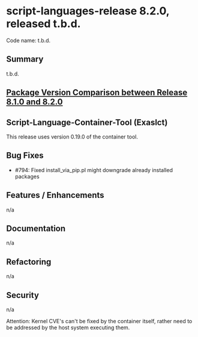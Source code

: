 # script-languages-release 8.2.0, released t.b.d.

Code name: t.b.d.

## Summary

t.b.d.

## [Package Version Comparison between Release 8.1.0 and 8.2.0](package_diffs/8.2.0/README.md)

## Script-Language-Container-Tool (Exaslct)

This release uses version 0.19.0 of the container tool. 

## Bug Fixes

- #794: Fixed install_via_pip.pl might downgrade already installed packages

## Features / Enhancements

n/a

## Documentation

n/a

## Refactoring

n/a

## Security

n/a

Attention: Kernel CVE's can't be fixed by the container itself, rather need to be addressed by the host system executing them.
